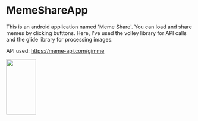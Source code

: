 # MemeShareApp
This is an android application named 'Meme Share'. You can load and share memes by clicking butttons. Here, I've used the volley library for API calls and the glide library for processing images.

API used: https://meme-api.com/gimme

<img src="https://user-images.githubusercontent.com/76429383/213969487-b6e421d8-1b90-437e-9150-f6b837569c59.jpg" width="80" height="150">

